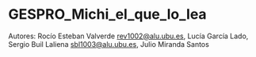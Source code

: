 # GESPRO_Michi_el_que_lo_lea
Autores:
Rocío Esteban Valverde rev1002@alu.ubu.es,
Lucía García Lado,
Sergio Buil Laliena sbl1003@alu.ubu.es,
Julio Miranda Santos

